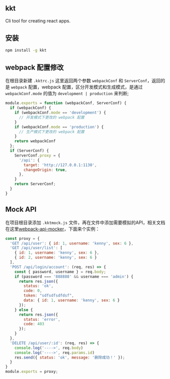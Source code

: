 kkt
--- 

Cli tool for creating react apps.

## 安装

```bash
npm install -g kkt
```

## webpack 配置修改

在根目录新建 `.kktrc.js` 这里返回两个参数 `webpackConf` 和 `ServerConf`，返回的是 `webpack` 配置，webpack 配置，区分开发模式和生成模式，是通过 `webpackConf.mode` 的值为 `development | production` 来判断;

```js
module.exports = function (webpackConf, ServerConf) {
  if (webpackConf) {
    if (webpackConf.mode == 'development') {
      // 开发模式下更改的 webpack 配置
    }
    if (webpackConf.mode == 'production') {
      // 生产模式下更改的 webpack 配置
    }
    return webpackConf
  };
  if (ServerConf) {
    ServerConf.proxy = {
      '/api': {
        target: 'http://127.0.0.1:1130',
        changeOrigin: true,
      },
    }
    return ServerConf;
  }
}
```

## Mock API

在项目根目录添加 `.kktmock.js` 文件，再在文件中添加需要模拟的API，相关文档在这里[webpack-api-mocker](https://github.com/jaywcjlove/webpack-api-mocker)，下面来个实例：

```js
const proxy = {
  'GET /api/user': { id: 1, username: 'kenny', sex: 6 },
  'GET /api/user/list': [
    { id: 1, username: 'kenny', sex: 6 }, 
    { id: 2, username: 'kenny', sex: 6 }
  ],
  'POST /api/login/account': (req, res) => {
    const { password, username } = req.body;
    if (password === '888888' && username === 'admin') {
      return res.json({
        status: 'ok',
        code: 0,
        token: "sdfsdfsdfdsf",
        data: { id: 1, username: 'kenny', sex: 6 }
      });
    } else {
      return res.json({
        status: 'error',
        code: 403
      });
    }
  },
  'DELETE /api/user/:id': (req, res) => {
    console.log('---->', req.body)
    console.log('---->', req.params.id)
    res.send({ status: 'ok', message: '删除成功！' });
  }
}
module.exports = proxy;
```
